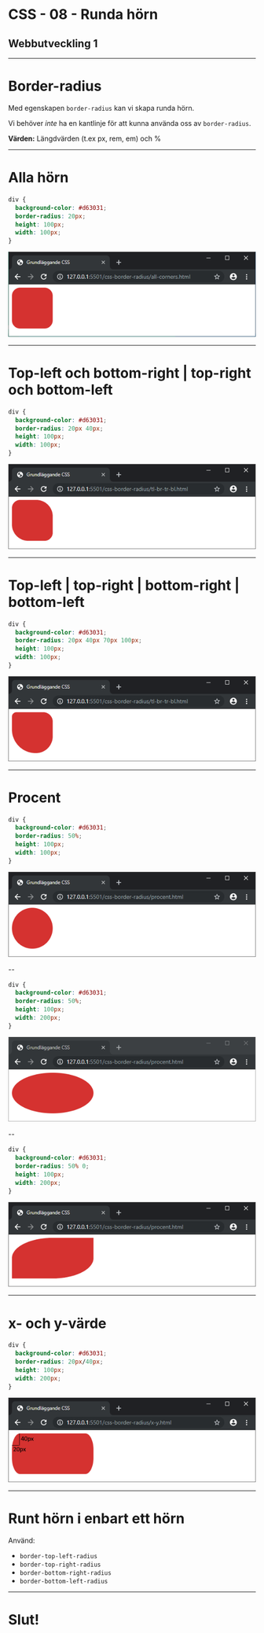 # CSS - 08 - Runda hörn

## Webbutveckling 1

---

# Border-radius

Med egenskapen `border-radius` kan vi skapa runda hörn.

Vi behöver *inte* ha en kantlinje för att kunna använda oss av `border-radius`.

**Värden:** Längdvärden (t.ex px, rem, em) och %

---

# Alla hörn

```css [ ]
div {
  background-color: #d63031;
  border-radius: 20px;
  height: 100px;
  width: 100px;
}
```

![bild](images/css-br-1.PNG)

---

# Top-left och bottom-right | top-right och bottom-left

```css [ ]
div {
  background-color: #d63031;
  border-radius: 20px 40px;
  height: 100px;
  width: 100px;
}
```

![bild](images/css-br-2.PNG)

---

# Top-left | top-right | bottom-right | bottom-left

```css [ ]
div {
  background-color: #d63031;
  border-radius: 20px 40px 70px 100px;
  height: 100px;
  width: 100px;
}
```

![bild](images/css-br-3.PNG)

---

# Procent

```css [ ]
div {
  background-color: #d63031;
  border-radius: 50%;
  height: 100px;
  width: 100px;
}
```

![bild](images/css-br-4.PNG)

--

```css [ ]
div {
  background-color: #d63031;
  border-radius: 50%;
  height: 100px;
  width: 200px;
}
```

![bild](images/css-br-5.PNG)

--

```css [ ]
div {
  background-color: #d63031;
  border-radius: 50% 0;
  height: 100px;
  width: 200px;
}
```

![bild](images/css-br-6.PNG)

---

# x- och y-värde


```css [ ]
div {
  background-color: #d63031;
  border-radius: 20px/40px;
  height: 100px;
  width: 200px;
}
```

![bild](images/css-br-7.PNG)

---

# Runt hörn i enbart ett hörn

Använd:
  * `border-top-left-radius`
  * `border-top-right-radius`
  * `border-bottom-right-radius`
  * `border-bottom-left-radius`

---

# Slut!
